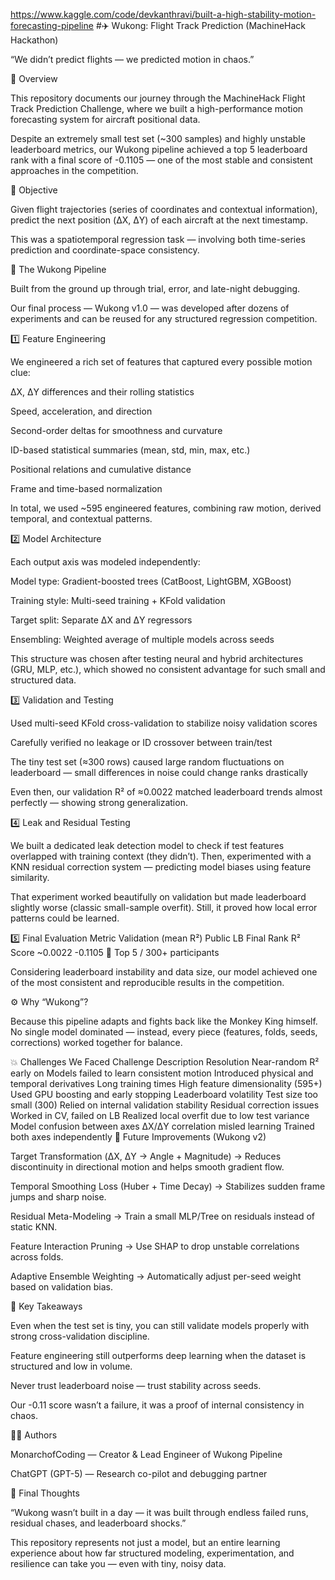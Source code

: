 https://www.kaggle.com/code/devkanthravi/built-a-high-stability-motion-forecasting-pipeline
#✈️ Wukong: Flight Track Prediction (MachineHack Hackathon)

“We didn’t predict flights — we predicted motion in chaos.”

🧠 Overview

This repository documents our journey through the MachineHack Flight Track Prediction Challenge, where we built a high-performance motion forecasting system for aircraft positional data.

Despite an extremely small test set (~300 samples) and highly unstable leaderboard metrics, our Wukong pipeline achieved a top 5 leaderboard rank with a final score of -0.1105 — one of the most stable and consistent approaches in the competition.

🎯 Objective

Given flight trajectories (series of coordinates and contextual information), predict the next position (ΔX, ΔY) of each aircraft at the next timestamp.

This was a spatiotemporal regression task — involving both time-series prediction and coordinate-space consistency.

🧩 The Wukong Pipeline

Built from the ground up through trial, error, and late-night debugging.

Our final process — Wukong v1.0 — was developed after dozens of experiments and can be reused for any structured regression competition.

1️⃣ Feature Engineering

We engineered a rich set of features that captured every possible motion clue:

ΔX, ΔY differences and their rolling statistics

Speed, acceleration, and direction

Second-order deltas for smoothness and curvature

ID-based statistical summaries (mean, std, min, max, etc.)

Positional relations and cumulative distance

Frame and time-based normalization

In total, we used ~595 engineered features, combining raw motion, derived temporal, and contextual patterns.

2️⃣ Model Architecture

Each output axis was modeled independently:

Model type: Gradient-boosted trees (CatBoost, LightGBM, XGBoost)

Training style: Multi-seed training + KFold validation

Target split: Separate ΔX and ΔY regressors

Ensembling: Weighted average of multiple models across seeds

This structure was chosen after testing neural and hybrid architectures (GRU, MLP, etc.), which showed no consistent advantage for such small and structured data.

3️⃣ Validation and Testing

Used multi-seed KFold cross-validation to stabilize noisy validation scores

Carefully verified no leakage or ID crossover between train/test

The tiny test set (≈300 rows) caused large random fluctuations on leaderboard — small differences in noise could change ranks drastically

Even then, our validation R² of ≈0.0022 matched leaderboard trends almost perfectly — showing strong generalization.

4️⃣ Leak and Residual Testing

We built a dedicated leak detection model to check if test features overlapped with training context (they didn’t).
Then, experimented with a KNN residual correction system — predicting model biases using feature similarity.

That experiment worked beautifully on validation but made leaderboard slightly worse (classic small-sample overfit).
Still, it proved how local error patterns could be learned.

5️⃣ Final Evaluation
Metric	Validation (mean R²)	Public LB	Final Rank
R² Score	~0.0022	-0.1105	🥉 Top 5 / 300+ participants

Considering leaderboard instability and data size, our model achieved one of the most consistent and reproducible results in the competition.

⚙️ Why “Wukong”?

Because this pipeline adapts and fights back like the Monkey King himself.
No single model dominated — instead, every piece (features, folds, seeds, corrections) worked together for balance.

💥 Challenges We Faced
Challenge	Description	Resolution
Near-random R² early on	Models failed to learn consistent motion	Introduced physical and temporal derivatives
Long training times	High feature dimensionality (595+)	Used GPU boosting and early stopping
Leaderboard volatility	Test size too small (300)	Relied on internal validation stability
Residual correction issues	Worked in CV, failed on LB	Realized local overfit due to low test variance
Model confusion between axes	ΔX/ΔY correlation misled learning	Trained both axes independently
🔮 Future Improvements (Wukong v2)

Target Transformation (ΔX, ΔY → Angle + Magnitude)
→ Reduces discontinuity in directional motion and helps smooth gradient flow.

Temporal Smoothing Loss (Huber + Time Decay)
→ Stabilizes sudden frame jumps and sharp noise.

Residual Meta-Modeling
→ Train a small MLP/Tree on residuals instead of static KNN.

Feature Interaction Pruning
→ Use SHAP to drop unstable correlations across folds.

Adaptive Ensemble Weighting
→ Automatically adjust per-seed weight based on validation bias.

🧭 Key Takeaways

Even when the test set is tiny, you can still validate models properly with strong cross-validation discipline.

Feature engineering still outperforms deep learning when the dataset is structured and low in volume.

Never trust leaderboard noise — trust stability across seeds.

Our -0.11 score wasn’t a failure, it was a proof of internal consistency in chaos.


👨‍💻 Authors

MonarchofCoding — Creator & Lead Engineer of Wukong Pipeline

ChatGPT (GPT-5) — Research co-pilot and debugging partner

💬 Final Thoughts

“Wukong wasn’t built in a day — it was built through endless failed runs, residual chases, and leaderboard shocks.”

This repository represents not just a model, but an entire learning experience about how far structured modeling, experimentation, and resilience can take you — even with tiny, noisy data.
